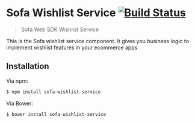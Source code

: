 # Sofa Wishlist Service [![Build Status](https://travis-ci.org/sofa/sofa-wishlist-service.png?branch=master)](https://travis-ci.org/sofa/sofa-wishlist-service)

> Sofa Web SDK Wishlist Service

This is the Sofa wishlist service component. It gives you business logic to implement wishlist features in your ecommerce apps.

## Installation

Via npm:

```sh
$ npm install sofa-wishlist-service
```

Via Bower:

```sh
$ bower install sofa-wishlist-service
```
